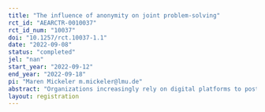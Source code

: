```yaml
---
title: "The influence of anonymity on joint problem-solving"
rct_id: "AEARCTR-0010037"
rct_id_num: "10037"
doi: "10.1257/rct.10037-1.1"
date: "2022-09-08"
status: "completed"
jel: "nan"
start_year: "2022-09-12"
end_year: "2022-09-18"
pi: "Maren Mickeler m.mickeler@lmu.de"
abstract: "Organizations increasingly rely on digital platforms to post predefined challenges or problems, asking for members' submissions. Individuals can contribute directly when they post original ideas and solutions or indirectly when they give feedback to others' submissions. In general, a solution’s overall quality depends on individuals’ direct and indirect contributions. While research so far has primarily focused on the antecedents and outcomes of the former, very little is known about the drivers and consequences of individuals’ indirect contributions. We test whether granting individuals anonymity stimulates their feedback-giving behavior with regard to contributions by others. To do so, we run a field experiment with business school students on a digital platform that allows direct and indirect contributions of peers in the context of a hackathon. Our treatment takes place at the platform level and involves granting individuals anonymity in providing feedback to the solutions of others on the platform. We measure the quantity and valence of the feedback provided by participants, whether they incorporated the feedback received, and the quality of participants' final submissions."
layout: registration
---
```


